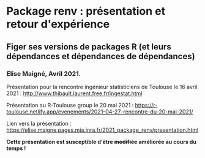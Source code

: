 # Package renv : présentation et retour d'expérience
## Figer ses versions de packages R (et leurs dépendances et dépendances de dépendances)

### Elise Maigné, Avril 2021. 

Présentation pour la rencontre ingénieur statisticiens de Toulouse le 16 avril 2021 :
http://www.thibault.laurent.free.fr/ingestat.html

Présentation au R-Toulouse group le 20 mai 2021 :
https://r-toulouse.netlify.app/evenements/2021-04-27-rencontre-du-20-mai-2021/


Lien vers la présentation : https://elise.maigne.pages.mia.inra.fr/2021_package_renv/presentation.html

**Cette présentation est susceptible d'être ~~modifiée~~ améliorée au cours du temps !** 
